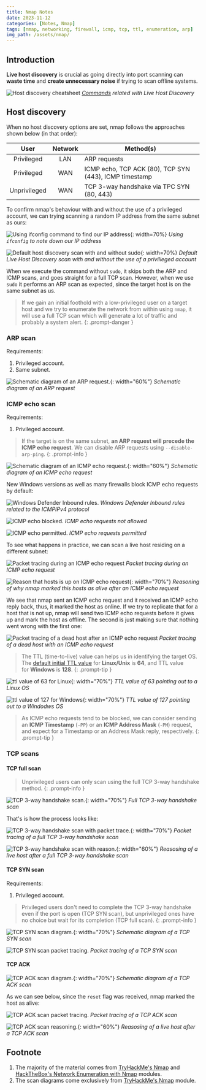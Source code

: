 ```yaml
---
title: Nmap Notes
date: 2023-11-12
categories: [Notes, Nmap]
tags: [nmap, networking, firewall, icmp, tcp, ttl, enumeration, arp]
img_path: /assets/nmap/
---
```


## Introduction

**Live host discovery** is crucial as going directly into port scanning can **waste time** and **create unnecessary noise** if trying to scan offline systems.

![Host discovery cheatsheet](host_discovery_cheatsheet.png)
_[Commands](https://www.stationx.net/nmap-cheat-sheet/) related with Live Host Discovery_

## Host discovery

When no host discovery options are set, nmap follows the approaches shown below (in that order):

|User|Network|Method(s)|
|:-:|:-:|---|
|Privileged|LAN|ARP requests|
|Privileged|WAN|ICMP echo, TCP ACK (80), TCP SYN (443), ICMP timestamp|
|Unprivileged|WAN|TCP 3-way handshake via TPC SYN (80, 443)|

To confirm nmap's behaviour with and without the use of a privileged account, we can trying scanning a random IP address from the same subnet as ours:

![Using ifconfig command to find our IP address](ifconfig.jpg){: width=70%} 
_Using `ifconfig` to note down our IP address_

![Default host discovery scan with and without sudo](default_vs_sudo_scan.jpg){: width=70%} 
_Default Live Host Discovery scan with and without the use of a privilieged account_

When we execute the command without `sudo`, it skips both the ARP and ICMP scans, and goes straight for a full TCP scan. However, when we use `sudo` it performs an ARP scan as expected, since the target host is on the same subnet as us.

> If we gain an initial foothold with a low-privileged user on a target host and we try to enumerate the network from within using `nmap`, it will use a full TCP scan which will generate a lot of traffic and probably a system alert.
{: .prompt-danger }

### ARP scan

Requirements:
1. Privileged account.
2. Same subnet.

![Schematic diagram of an ARP request.](arp_scan.png){: width="60%"}
_Schematic diagram of an ARP request_

### ICMP echo scan

Requirements:
1. Privileged account.

> If the target is on the same subnet, **an ARP request will precede the ICMP echo request**. We can disable ARP requests using `--disable-arp-ping`.
{: .prompt-info }

![Schematic diagram of an ICMP echo request.](nmap_icmp.png){: width="60%"}
_Schematic diagram of an ICMP echo request_

New Windows versions as well as many firewalls block ICMP echo requests by default:

![Windows Defender Inbound rules.](firewall_rules.jpg)
_Windows Defender Inbound rules related to the ICMPIPv4 protocol_

![ICMP echo blocked.](firewall_icmp_blocked.jpg)
_ICMP echo requests not allowed_

![ICMP echo permitted.](firewall_icmp_permitted.jpg)
_ICMP echo requests permitted_

To see what happens in practice, we can scan a live host residing on a different subnet:

![Packet tracing during an ICMP echo request](icmp_echo_packet-trace.jpg)
_Packet tracing during an ICMP echo request_

![Reason that hosts is up on ICMP echo request](icmp_echo_reason.jpg){: width="70%"}
_Reasoning of why nmap marked this hosts as alive after an ICMP echo request_

We see that nmap sent an ICMP echo request and it received an ICMP echo reply back, thus, it marked the host as online. If we try to replicate that for a host that is not up, nmap will send two ICMP echo requests before it gives up and mark the host as offline. The second is just making sure that nothing went wrong with the first one:

![Packet tracing of a dead host after an ICMP echo request](icmp_echo_packet-trace_host_down.jpg)
_Packet tracing of a dead host with an ICMP echo request_

> The TTL (time-to-live) value can helps us in identifying the target OS. The [default initial TTL value](https://www.systranbox.com/why-is-ttl-different-for-linux-and-windows-systems/) for **Linux/Unix** is **64**, and TTL value for **Windows** is **128**.
{: .prompt-tip }

![ttl value of 63 for Linux](ttl_linux.jpg){: width="70%"}
_TTL value of 63 pointing out to a Linux OS_

![ttl value of 127 for Windows](ttl_windows.jpg){: width="70%"}
_TTL value of 127 pointing out to a Windodws OS_

> As ICMP echo requests tend to be blocked, we can consider sending an **ICMP Timestamp** (`-PP`) or an **ICMP Address Mask** (`-PM`) request, and expect for a Timestamp or an Address Mask reply, respectively.
{: .prompt-tip }

### TCP scans

#### TCP full scan

> Unprivileged users can only scan using the full TCP 3-way handshake method.
{: .prompt-info }

![TCP 3-way handshake scan.](tcp_full.png){: width="70%"}
_Full TCP 3-way handshake scan_

That's is how the process looks like:

![TCP 3-way handshake scan with packet trace.](tcp_full_scan_low_user.jpg){: width="70%"}
_Packet tracing of a full TCP 3-way handshake scan_

![TCP 3-way handshake scan with reason.](tcp_full_scan_low_user_reason.jpg){: width="60%"}
_Reasosing of a live host after a full TCP 3-way handshake scan_

#### TCP SYN scan

Requirements:
1. Privileged account.

> Privileged users don't need to complete the TCP 3-way handshake even if the port is open (TCP SYN scan), but unprivileged ones have no choice but wait for its completion (TCP full scan).
{: .prompt-info }

![TCP SYN scan diagram.](tcp_syn_ps.png){: width="70%"}
_Schematic diagram of a TCP SYN scan_

![TCP SYN scan packet tracing.](tcp_syn_scan.jpg)
_Packet tracing of a TCP SYN scan_

#### TCP ACK

![TCP ACK scan diagram.](tcp_ack.png){: width="70%"}
_Schematic diagram of a TCP ACK scan_

As we can see below, since the `reset` flag was received, nmap marked the host as alive:

![TCP ACK scan packet tracing.](tcp_ack_scan.jpg)
_Packet tracing of a TCP ACK scan_

![TCP ACK scan reasoning.](tcp_ack_scan_reason.jpg){: width="60%"}
_Reasosing of a live host after a TCP ACK scan_

## Footnote

1. The majority of the material comes from [TryHackMe's Nmap](https://tryhackme.com/room/furthernmap) and [HackTheBox's Network Enumeration with Nmap](https://academy.hackthebox.com/course/preview/network-enumeration-with-nmap) modules.
2. The scan diagrams come exclusively from [TryHackMe's Nmap](https://tryhackme.com/room/furthernmap) module.
